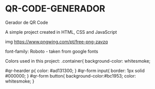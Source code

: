 # QR-CODE-GENERADOR
Gerador de QR Code

A simple project created in HTML, CSS and JavaScript

img https://www.pngwing.com/pt/free-png-zavzq

font-family: Roboto - taken from google fonts

Colors used in this project:
.container{
background-color: whitesmoke;

#qr-hearder p{
    color: #ad131300;
}
#qr-form input{
    border:  1px solid #000000;
}
#qr-form button{
    background-color:#bc1953;
    color: whitesmoke;
}




